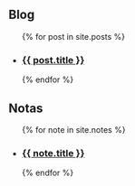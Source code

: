 ## Blog
<ul>
  {% for post in site.posts %}
    <li>
      <h3><a href=".{{ post.url }}">{{ post.title }}</a></h3>
    </li>
  {% endfor %}
</ul>

## Notas
<ul>
  {% for note in site.notes %}
    <li>
      <h3><a href=".{{ note.url }}">{{ note.title }}</a></h3>
    </li>
  {% endfor %}
</ul>